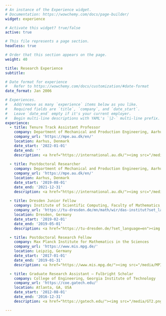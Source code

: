 ```yaml
---
# An instance of the Experience widget.
# Documentation: https://wowchemy.com/docs/page-builder/
widget: experience

# Activate this widget? true/false
active: true

# This file represents a page section.
headless: true

# Order that this section appears on the page.
weight: 40

title: Research Experience
subtitle:

# Date format for experience
#   Refer to https://wowchemy.com/docs/customization/#date-format
date_format: Jan 2006

# Experiences.
#   Add/remove as many `experience` items below as you like.
#   Required fields are `title`, `company`, and `date_start`.
#   Leave `date_end` empty if it's your current employer.
#   Begin multi-line descriptions with YAML's `|2-` multi-line prefix.
experience:
  - title: Tenure Track Assistant Professor
    company: Department of Mechanical and Production Engineering, Aarhus University
    company_url: 'https://mpe.au.dk/en/'
    location: Aarhus, Denmark
    date_start: '2022-01-01'
    date_end: ''
    description: <a href="https://international.au.dk/"><img src="/media/AU.png" style="max-height:50px;"></a>
        
  - title: Postdoctoral Researcher
    company: Department of Mechanical and Production Engineering, Aarhus University
    company_url: 'https://mpe.au.dk/en/'
    location: Aarhus, Denmark
    date_start: '2019-08-01'
    date_end: '2021-12-31'
    description: <a href="https://international.au.dk/"><img src="/media/AU.png" style="max-height:50px;"></a>
        
  - title: Dresden Junior Fellow
    company: Institute of Scientific Computing, Faculty of Mathematics, TU Dresden
    company_url: 'https://tu-dresden.de/mn/math/wir/das-institut?set_language=en'
    location: Dresden, Germany
    date_start: '2019-02-01'
    date_end: '2019-05-01'
    description: <a href="https://tu-dresden.de/?set_language=en"><img src="/media/TU-D.png" style="max-height:50px;"></a>

  - title: Postdoctoral Research Fellow
    company: Max Planck Institute for Mathematics in the Sciences
    company_url: 'https://www.mis.mpg.de/'
    location: Leipzig, Germany
    date_start: '2017-01-01'
    date_end: '2019-01-31'
    description: <a href="https://www.mis.mpg.de/"><img src="/media/MPI.png" style="max-height:50px;"></a>

  - title: Graduate Research Assistant – Fulbright Scholar
    company: College of Engineering, Georgia Institute of Technology
    company_url: 'https://coe.gatech.edu/'
    location: Atlanta, GA, USA
    date_start: '2012-08-01'
    date_end: '2016-12-31'
    description: <a href="https://gatech.edu/"><img src="/media/GT2.png" style="max-height:50px;"></a>

---
```

